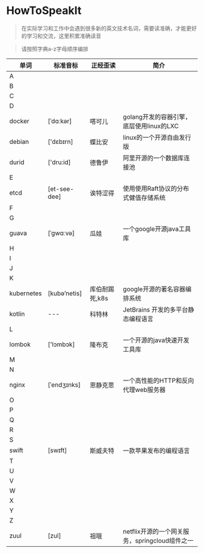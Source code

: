 # HowToSpeakIt

>在实际学习和工作中会遇到很多新的英文技术名词，需要读准确，才能更好的学习和交流，这里积累准确读音

>请按照字典a-z字母顺序编排

|单词|标准音标|正经歪读|简介|
|---|---|---|---|
|A|
|B|
|C|
|D|
|docker|[ˈdɑːkər]|嗒可儿|golang开发的容器引擎，底层使用linux的LXC|
|debian|['dɛbɪrn]|蝶比安|linux的一个开源自由发行版|
|durid|['dru:id]|德鲁伊|阿里开源的一个数据库连接池|
|E|
|etcd|[et-see-dee]|诶特涩得|使用使用Raft协议的分布式健值存储系统|
|F|
|G|
|guava|[ˈɡwɑːvə]|瓜娃|一个google开源java工具库|
|H|
|I|
|J|
|K|
|kubernetes|[kubə’netis]|库伯耐踢死,k8s|google开源的著名容器编排系统|
|kotlin|---|科特林|JetBrains 开发的多平台静态编程语言|
|L|
|lombok|['lɔmbɔk]|隆布克|一个开源的java快速开发工具库|
|M|
|N|
|nginx|[ˈendʒɪnks]|恩静克思|一个高性能的HTTP和反向代理web服务器|
|O|
|P|
|Q|
|R|
|S|
|swift|[swɪft]|斯威夫特|一款苹果发布的编程语言|
|T|
|U|
|V|
|W|
|X|
|Y|
|Z|
|zuul|[zul]|祖哦|netflix开源的一个网关服务，springcloud组件之一|


